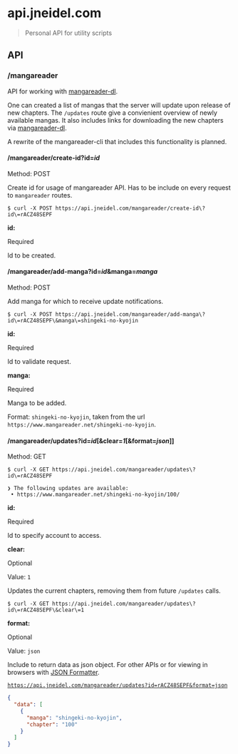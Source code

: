 # api.jneidel.com

> Personal API for utility scripts

## API

### /mangareader

API for working with [mangareader-dl](https://github.com/jneidel/mangareader-dl).

One can created a list of mangas that the server will update upon release of new chapters. The `/updates` route give a convienient overview of newly available mangas. It also includes links for downloading the new chapters via [mangareader-dl](https://github.com/jneidel/mangareader-dl).

A rewrite of the mangareader-cli that includes this functionality is planned.

#### /mangareader/create-id?id=*id*

Method: POST

Create id for usage of mangareader API. Has to be include on every request to `mangareader` routes.

```
$ curl -X POST https://api.jneidel.com/mangareader/create-id\?id\=rACZ48SEPF
```

**id:**

Required

Id to be created.

#### /mangareader/add-manga?id=*id*&manga=*manga*

Method: POST

Add manga for which to receive update notifications.

```
$ curl -X POST https://api.jneidel.com/mangareader/add-manga\?id\=rACZ48SEPF\&manga\=shingeki-no-kyojin
```

**id:**

Required

Id to validate request.

**manga:**

Required

Manga to be added.

Format: `shingeki-no-kyojin`, taken from the url `https://www.mangareader.net/shingeki-no-kyojin`.

#### /mangareader/updates?id=*id*[&clear=*1*[&format=*json*]]

Method: GET

```
$ curl -X GET https://api.jneidel.com/mangareader/updates\?id\=rACZ48SEPF

❯ The following updates are available:
 • https://www.mangareader.net/shingeki-no-kyojin/100/
```

**id:**

Required

Id to specify account to access.

**clear:**

Optional

Value: `1`

Updates the current chapters, removing them from future `/updates` calls.

```
$ curl -X GET https://api.jneidel.com/mangareader/updates\?id\=rACZ48SEPF\&clear\=1
```

**format:**

Optional

Value: `json`

Include to return data as json object. For other APIs or for viewing in browsers with [JSON Formatter](https://chrome.google.com/webstore/detail/json-formatter/bcjindcccaagfpapjjmafapmmgkkhgoa).

[`https://api.jneidel.com/mangareader/updates?id=rACZ48SEPF&format=json`](https://api.jneidel.com/mangareader/updates?id=rACZ48SEPF&format=json)

```json
{
  "data": [
    {
      "manga": "shingeki-no-kyojin",
      "chapter": "100"
    }
  ]
}
```
